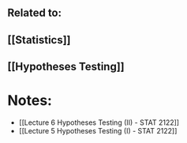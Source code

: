 
## Related to:
## [[Statistics]]
## [[Hypotheses Testing]]

# Notes:
- [[Lecture 6 Hypotheses Testing (II) - STAT 2122]]
- [[Lecture 5 Hypotheses Testing (I) - STAT 2122]]